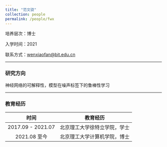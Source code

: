 ```yaml
---
title: "范文骁"
collection: people
permalink: /people/fwx
---
```

培养层次：博士

入学时间：2021

联系方式：wenxiaofan@bit.edu.cn

---

### 研究方向

神经网络的可解释性，模型在噪声标签下的鲁棒性学习

---

### 教育经历


| 时间 | 教育经历 |
| :-: | :-: |
| 2017.09 - 2021.07 | 北京理工大学徐特立学院，学士 |
| 2021.08 至今 | 北京理工大学计算机学院，博士 |
